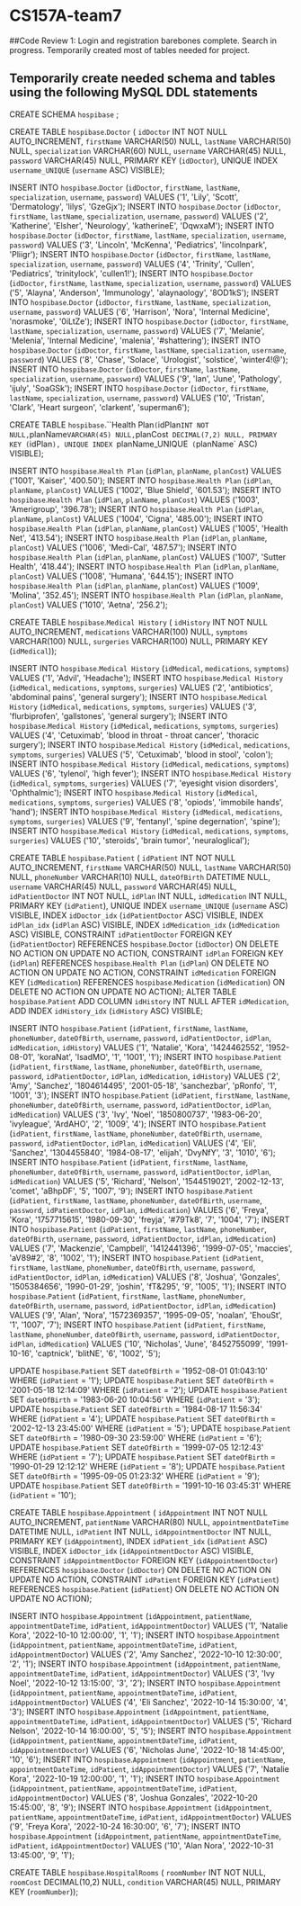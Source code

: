 # CS157A-team7

##Code Review 1: Login and registration barebones complete. Search in progress. Temporarily created most of tables needed for project.

## Temporarily create needed schema and tables using the following MySQL DDL statements

CREATE SCHEMA `hospibase` ;

CREATE TABLE `hospibase`.`Doctor` (
  `idDoctor` INT NOT NULL AUTO_INCREMENT,
  `firstName` VARCHAR(50) NULL,
  `lastName` VARCHAR(50) NULL,
  `specialization` VARCHAR(60) NULL,
  `username` VARCHAR(45) NULL,
  `password` VARCHAR(45) NULL,
  PRIMARY KEY (`idDoctor`),
  UNIQUE INDEX `username_UNIQUE` (`username` ASC) VISIBLE);

INSERT INTO `hospibase`.`Doctor` (`idDoctor`, `firstName`, `lastName`, `specialization`, `username`, `password`) VALUES ('1', 'Lily', 'Scott', 'Dermatology', 'lilys', 'GzeGjx');
INSERT INTO `hospibase`.`Doctor` (`idDoctor`, `firstName`, `lastName`, `specialization`, `username`, `password`) VALUES ('2', 'Katherine', 'Elsher', 'Neurology', 'katherineE', 'DqwxaM');
INSERT INTO `hospibase`.`Doctor` (`idDoctor`, `firstName`, `lastName`, `specialization`, `username`, `password`) VALUES ('3', 'Lincoln', 'McKenna', 'Pediatrics', 'lincolnpark', 'Pliigr');
INSERT INTO `hospibase`.`Doctor` (`idDoctor`, `firstName`, `lastName`, `specialization`, `username`, `password`) VALUES ('4', 'Trinity', 'Cullen', 'Pediatrics', 'trinitylock', 'cullen1!');
INSERT INTO `hospibase`.`Doctor` (`idDoctor`, `firstName`, `lastName`, `specialization`, `username`, `password`) VALUES ('5', 'Alayna', 'Anderson', 'Immunology', 'alaynaology', '8OD1kS');
INSERT INTO `hospibase`.`Doctor` (`idDoctor`, `firstName`, `lastName`, `specialization`, `username`, `password`) VALUES ('6', 'Harrison', 'Nora', 'Internal Medicine', 'norasmoke', '0iLtZe');
INSERT INTO `hospibase`.`Doctor` (`idDoctor`, `firstName`, `lastName`, `specialization`, `username`, `password`) VALUES ('7', 'Melanie', 'Melenia', 'Internal Medicine', 'malenia', '#shattering');
INSERT INTO `hospibase`.`Doctor` (`idDoctor`, `firstName`, `lastName`, `specialization`, `username`, `password`) VALUES ('8', 'Chase', 'Solace', 'Urologist', 'solstice', 'winter4!@');
INSERT INTO `hospibase`.`Doctor` (`idDoctor`, `firstName`, `lastName`, `specialization`, `username`, `password`) VALUES ('9', 'Ian', 'June', 'Pathology', 'ijuly', 'SoaGSk');
INSERT INTO `hospibase`.`Doctor` (`idDoctor`, `firstName`, `lastName`, `specialization`, `username`, `password`) VALUES ('10', 'Tristan', 'Clark', 'Heart surgeon', 'clarkent', 'superman6');

CREATE TABLE `hospibase`.``Health Plan` (
  `idPlan` INT NOT NULL,
  `planName` VARCHAR(45) NULL,
  `planCost` DECIMAL(7,2) NULL,
  PRIMARY KEY (`idPlan`),
  UNIQUE INDEX `planName_UNIQUE` (`planName` ASC) VISIBLE);

INSERT INTO `hospibase`.`Health Plan` (`idPlan`, `planName`, `planCost`) VALUES ('1001', 'Kaiser', '400.50');
INSERT INTO `hospibase`.`Health Plan` (`idPlan`, `planName`, `planCost`) VALUES ('1002', 'Blue Shield', '601.53');
INSERT INTO `hospibase`.``Health Plan`` (`idPlan`, `planName`, `planCost`) VALUES ('1003', 'Amerigroup', '396.78');
INSERT INTO `hospibase`.``Health Plan`` (`idPlan`, `planName`, `planCost`) VALUES ('1004', 'Cigna', '485.00');
INSERT INTO `hospibase`.``Health Plan`` (`idPlan`, `planName`, `planCost`) VALUES ('1005', 'Health Net', '413.54');
INSERT INTO `hospibase`.``Health Plan`` (`idPlan`, `planName`, `planCost`) VALUES ('1006', 'Medi-Cal', '487.57');
INSERT INTO `hospibase`.``Health Plan`` (`idPlan`, `planName`, `planCost`) VALUES ('1007', 'Sutter Health', '418.44');
INSERT INTO `hospibase`.``Health Plan`` (`idPlan`, `planName`, `planCost`) VALUES ('1008', 'Humana', '644.15');
INSERT INTO `hospibase`.``Health Plan`` (`idPlan`, `planName`, `planCost`) VALUES ('1009', 'Molina', '352.45');
INSERT INTO `hospibase`.``Health Plan`` (`idPlan`, `planName`, `planCost`) VALUES ('1010', 'Aetna', '256.2');

CREATE TABLE `hospibase`.`Medical History` (
  `idHistory` INT NOT NULL AUTO_INCREMENT,
  `medications` VARCHAR(100) NULL,
  `symptoms` VARCHAR(100) NULL,
  `surgeries` VARCHAR(100) NULL,
  PRIMARY KEY (`idMedical`));

INSERT INTO `hospibase`.`Medical History` (`idMedical`, `medications`, `symptoms`) VALUES ('1', 'Advil', 'Headache');
INSERT INTO `hospibase`.`Medical History` (`idMedical`, `medications`, `symptoms`, `surgeries`) VALUES ('2', 'antibiotics', 'abdominal pains', 'general surgery');
INSERT INTO `hospibase`.`Medical History` (`idMedical`, `medications`, `symptoms`, `surgeries`) VALUES ('3', 'flurbiprofen', 'gallstones', 'general surgery');
INSERT INTO `hospibase`.`Medical History` (`idMedical`, `medications`, `symptoms`, `surgeries`) VALUES ('4', 'Cetuximab', 'blood in throat - throat cancer', 'thoracic surgery');
INSERT INTO `hospibase`.`Medical History` (`idMedical`, `medications`, `symptoms`, `surgeries`) VALUES ('5', 'Cetuximab', 'blood in stool', 'colon');
INSERT INTO `hospibase`.`Medical History` (`idMedical`, `medications`, `symptoms`) VALUES ('6', 'tylenol', 'high fever');
INSERT INTO `hospibase`.`Medical History` (`idMedical`, `symptoms`, `surgeries`) VALUES ('7', 'eyesight vision disorders', 'Ophthalmic');
INSERT INTO `hospibase`.`Medical History` (`idMedical`, `medications`, `symptoms`, `surgeries`) VALUES ('8', 'opiods', 'immobile hands', 'hand');
INSERT INTO `hospibase`.`Medical History` (`idMedical`, `medications`, `symptoms`, `surgeries`) VALUES ('9', 'fentanyl', 'spine degernation', 'spine');
INSERT INTO `hospibase`.`Medical History` (`idMedical`, `medications`, `symptoms`, `surgeries`) VALUES ('10', 'steroids', 'brain tumor', 'neuraloglical');

CREATE TABLE `hospibase`.`Patient` (
  `idPatient` INT NOT NULL AUTO_INCREMENT,
  `firstName` VARCHAR(50) NULL,
  `lastName` VARCHAR(50) NULL,
  `phoneNumber` VARCHAR(10) NULL,
  `dateOfBirth` DATETIME NULL,
  `username` VARCHAR(45) NULL,
  `password` VARCHAR(45) NULL,
  `idPatientDoctor` INT NOT NULL,
  `idPlan` INT NULL,
  `idMedication` INT NULL,
  PRIMARY KEY (`idPatient`),
  UNIQUE INDEX `username_UNIQUE` (`username` ASC) VISIBLE,
  INDEX `idDoctor_idx` (`idPatientDoctor` ASC) VISIBLE,
  INDEX `idPlan_idx` (`idPlan` ASC) VISIBLE,
  INDEX `idMedication_idx` (`idMedication` ASC) VISIBLE,
  CONSTRAINT `idPatientDoctor`
    FOREIGN KEY (`idPatientDoctor`)
    REFERENCES `hospibase`.`Doctor` (`idDoctor`)
    ON DELETE NO ACTION
    ON UPDATE NO ACTION,
  CONSTRAINT `idPlan`
    FOREIGN KEY (`idPlan`)
    REFERENCES `hospibase`.`Health Plan` (`idPlan`)
    ON DELETE NO ACTION
    ON UPDATE NO ACTION,
  CONSTRAINT `idMedication`
    FOREIGN KEY (`idMedication`)
    REFERENCES `hospibase`.`Medication` (`idMedication`)
    ON DELETE NO ACTION
    ON UPDATE NO ACTION);
ALTER TABLE `hospibase`.`Patient` 
ADD COLUMN `idHistory` INT NULL AFTER `idMedication`,
ADD INDEX `idHistory_idx` (`idHistory` ASC) VISIBLE;

INSERT INTO `hospibase`.`Patient` (`idPatient`, `firstName`, `lastName`, `phoneNumber`, `dateOfBirth`, `username`, `password`, `idPatientDoctor`, `idPlan`, `idMedication`, `idHistory`) VALUES ('1', 'Natalie', 'Kora', '1424462552', '1952-08-01', 'koraNat', 'lsadMO', '1', '1001', '1');
INSERT INTO `hospibase`.`Patient` (`idPatient`, `firstName`, `lastName`, `phoneNumber`, `dateOfBirth`, `username`, `password`, `idPatientDoctor`, `idPlan`, `idMedication`, `idHistory`) VALUES ('2', 'Amy', 'Sanchez', '1804614495', '2001-05-18', 'sanchezbar', 'pRonfo', '1', '1001', '3');
INSERT INTO `hospibase`.`Patient` (`idPatient`, `firstName`, `lastName`, `phoneNumber`, `dateOfBirth`, `username`, `password`, `idPatientDoctor`, `idPlan`, `idMedication`) VALUES ('3', 'Ivy', 'Noel', '1850800737', '1983-06-20', 'ivyleague', 'ArdAHO', '2', '1009', '4');
INSERT INTO `hospibase`.`Patient` (`idPatient`, `firstName`, `lastName`, `phoneNumber`, `dateOfBirth`, `username`, `password`, `idPatientDoctor`, `idPlan`, `idMedication`) VALUES ('4', 'Eli', 'Sanchez', '1304455840', '1984-08-17', 'elijah', 'DvyNfY', '3', '1010', '6');
INSERT INTO `hospibase`.`Patient` (`idPatient`, `firstName`, `lastName`, `phoneNumber`, `dateOfBirth`, `username`, `password`, `idPatientDoctor`, `idPlan`, `idMedication`) VALUES ('5', 'Richard', 'Nelson', '1544519021', '2002-12-13', 'comet', 'aBhpDF', '5', '1007', '9');
INSERT INTO `hospibase`.`Patient` (`idPatient`, `firstName`, `lastName`, `phoneNumber`, `dateOfBirth`, `username`, `password`, `idPatientDoctor`, `idPlan`, `idMedication`) VALUES ('6', 'Freya', 'Kora', '1757715615', '1980-09-30', 'freyja', '#79Tk8', '7', '1004', '7');
INSERT INTO `hospibase`.`Patient` (`idPatient`, `firstName`, `lastName`, `phoneNumber`, `dateOfBirth`, `username`, `password`, `idPatientDoctor`, `idPlan`, `idMedication`) VALUES ('7', 'Mackenzie', 'Campbell', '1412441396', '1999-07-05', 'maccies', 'aV89#2', '8', '1002', '1');
INSERT INTO `hospibase`.`Patient` (`idPatient`, `firstName`, `lastName`, `phoneNumber`, `dateOfBirth`, `username`, `password`, `idPatientDoctor`, `idPlan`, `idMedication`) VALUES ('8', 'Joshua', 'Gonzales', '1505384656', '1990-01-29', 'joshin', 'fT&295', '9', '1005', '1');
INSERT INTO `hospibase`.`Patient` (`idPatient`, `firstName`, `lastName`, `phoneNumber`, `dateOfBirth`, `username`, `password`, `idPatientDoctor`, `idPlan`, `idMedication`) VALUES ('9', 'Alan', 'Nora', '1572369357', '1995-09-05', 'noalan', 'EhouSt', '1', '1007', '7');
INSERT INTO `hospibase`.`Patient` (`idPatient`, `firstName`, `lastName`, `phoneNumber`, `dateOfBirth`, `username`, `password`, `idPatientDoctor`, `idPlan`, `idMedication`) VALUES ('10', 'Nicholas', 'June', '8452755099', '1991-10-16', 'captnick', 'blitNE', '6', '1002', '5');

UPDATE `hospibase`.`Patient` SET `dateOfBirth` = '1952-08-01 01:043:10' WHERE (`idPatient` = '1');
UPDATE `hospibase`.`Patient` SET `dateOfBirth` = '2001-05-18 12:14:09' WHERE (`idPatient` = '2');
UPDATE `hospibase`.`Patient` SET `dateOfBirth` = '1983-06-20 10:04:56' WHERE (`idPatient` = '3');
UPDATE `hospibase`.`Patient` SET `dateOfBirth` = '1984-08-17 11:56:34' WHERE (`idPatient` = '4');
UPDATE `hospibase`.`Patient` SET `dateOfBirth` = '2002-12-13 23:45:00' WHERE (`idPatient` = '5');
UPDATE `hospibase`.`Patient` SET `dateOfBirth` = '1980-09-30 23:59:00' WHERE (`idPatient` = '6');
UPDATE `hospibase`.`Patient` SET `dateOfBirth` = '1999-07-05 12:12:43' WHERE (`idPatient` = '7');
UPDATE `hospibase`.`Patient` SET `dateOfBirth` = '1990-01-29 12:12:12' WHERE (`idPatient` = '8');
UPDATE `hospibase`.`Patient` SET `dateOfBirth` = '1995-09-05 01:23:32' WHERE (`idPatient` = '9');
UPDATE `hospibase`.`Patient` SET `dateOfBirth` = '1991-10-16 03:45:31' WHERE (`idPatient` = '10');

CREATE TABLE `hospibase`.`Appointment` (
  `idAppointment` INT NOT NULL AUTO_INCREMENT,
  `patientName` VARCHAR(80) NULL,
  `appointmentDateTime` DATETIME NULL,
  `idPatient` INT NULL,
  `idAppointmentDoctor` INT NULL,
  PRIMARY KEY (`idAppointment`),
  INDEX `idPatient_idx` (`idPatient` ASC) VISIBLE,
  INDEX `idDoctor_idx` (`idAppointmentDoctor` ASC) VISIBLE,
  CONSTRAINT `idAppointmentDoctor`
    FOREIGN KEY (`idAppointmentDoctor`)
    REFERENCES `hospibase`.`Doctor` (`idDoctor`)
    ON DELETE NO ACTION
    ON UPDATE NO ACTION,
  CONSTRAINT `idPatient`
    FOREIGN KEY (`idPatient`)
    REFERENCES `hospibase`.`Patient` (`idPatient`)
    ON DELETE NO ACTION
    ON UPDATE NO ACTION);

INSERT INTO `hospibase`.`Appointment` (`idAppointment`, `patientName`, `appointmentDateTime`, `idPatient`, `idAppointmentDoctor`) VALUES ('1', 'Natalie Kora', '2022-10-10 12:00:00', '1', '1');
INSERT INTO `hospibase`.`Appointment` (`idAppointment`, `patientName`, `appointmentDateTime`, `idPatient`, `idAppointmentDoctor`) VALUES ('2', 'Amy Sanchez', '2022-10-10 12:30:00', '2', '1');
INSERT INTO `hospibase`.`Appointment` (`idAppointment`, `patientName`, `appointmentDateTime`, `idPatient`, `idAppointmentDoctor`) VALUES ('3', 'Ivy Noel', '2022-10-12 13:15:00', '3', '2');
INSERT INTO `hospibase`.`Appointment` (`idAppointment`, `patientName`, `appointmentDateTime`, `idPatient`, `idAppointmentDoctor`) VALUES ('4', 'Eli Sanchez', '2022-10-14 15:30:00', '4', '3');
INSERT INTO `hospibase`.`Appointment` (`idAppointment`, `patientName`, `appointmentDateTime`, `idPatient`, `idAppointmentDoctor`) VALUES ('5', 'Richard Nelson', '2022-10-14 16:00:00', '5', '5');
INSERT INTO `hospibase`.`Appointment` (`idAppointment`, `patientName`, `appointmentDateTime`, `idPatient`, `idAppointmentDoctor`) VALUES ('6', 'Nicholas June', '2022-10-18 14:45:00', '10', '6');
INSERT INTO `hospibase`.`Appointment` (`idAppointment`, `patientName`, `appointmentDateTime`, `idPatient`, `idAppointmentDoctor`) VALUES ('7', 'Natalie Kora', '2022-10-19 12:00:00', '1', '1');
INSERT INTO `hospibase`.`Appointment` (`idAppointment`, `patientName`, `appointmentDateTime`, `idPatient`, `idAppointmentDoctor`) VALUES ('8', 'Joshua Gonzales', '2022-10-20 15:45:00', '8', '9');
INSERT INTO `hospibase`.`Appointment` (`idAppointment`, `patientName`, `appointmentDateTime`, `idPatient`, `idAppointmentDoctor`) VALUES ('9', 'Freya Kora', '2022-10-24 16:30:00', '6', '7');
INSERT INTO `hospibase`.`Appointment` (`idAppointment`, `patientName`, `appointmentDateTime`, `idPatient`, `idAppointmentDoctor`) VALUES ('10', 'Alan Nora', '2022-10-31 13:45:00', '9', '1');

CREATE TABLE `hospibase`.`HospitalRooms` (
  `roomNumber` INT NOT NULL,
  `roomCost` DECIMAL(10,2) NULL,
  `condition` VARCHAR(45) NULL,
  PRIMARY KEY (`roomNumber`));

